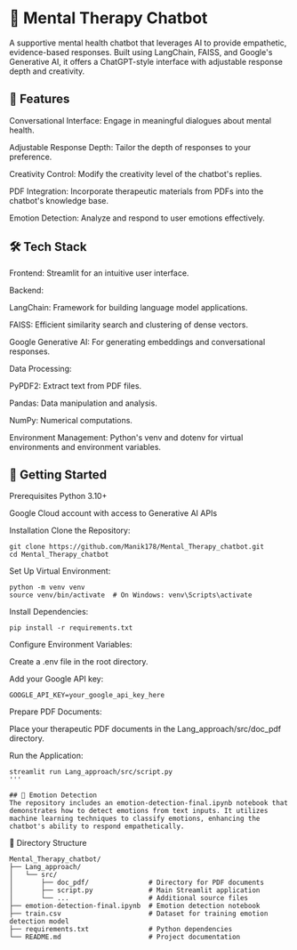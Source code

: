 # 🧠 Mental Therapy Chatbot
A supportive mental health chatbot that leverages AI to provide empathetic, evidence-based responses. Built using LangChain, FAISS, and Google's Generative AI, it offers a ChatGPT-style interface with adjustable response depth and creativity.

## 🌟 Features
Conversational Interface: Engage in meaningful dialogues about mental health.

Adjustable Response Depth: Tailor the depth of responses to your preference.

Creativity Control: Modify the creativity level of the chatbot's replies.

PDF Integration: Incorporate therapeutic materials from PDFs into the chatbot's knowledge base.

Emotion Detection: Analyze and respond to user emotions effectively.

## 🛠️ Tech Stack
Frontend: Streamlit for an intuitive user interface.

Backend:

LangChain: Framework for building language model applications.

FAISS: Efficient similarity search and clustering of dense vectors.

Google Generative AI: For generating embeddings and conversational responses.

Data Processing:

PyPDF2: Extract text from PDF files.

Pandas: Data manipulation and analysis.

NumPy: Numerical computations.

Environment Management: Python's venv and dotenv for virtual environments and environment variables.

## 🚀 Getting Started
Prerequisites
Python 3.10+

Google Cloud account with access to Generative AI APIs

Installation
Clone the Repository:
```
git clone https://github.com/Manik178/Mental_Therapy_chatbot.git
cd Mental_Therapy_chatbot
```
Set Up Virtual Environment:
```
python -m venv venv
source venv/bin/activate  # On Windows: venv\Scripts\activate
```
Install Dependencies:
```
pip install -r requirements.txt
```
Configure Environment Variables:

Create a .env file in the root directory.

Add your Google API key:
```
GOOGLE_API_KEY=your_google_api_key_here
```

Prepare PDF Documents:

Place your therapeutic PDF documents in the Lang_approach/src/doc_pdf directory.

Run the Application:
```
streamlit run Lang_approach/src/script.py
'''

## 🧪 Emotion Detection
The repository includes an emotion-detection-final.ipynb notebook that demonstrates how to detect emotions from text inputs. It utilizes machine learning techniques to classify emotions, enhancing the chatbot's ability to respond empathetically.
```
📁 Directory Structure
```
Mental_Therapy_chatbot/
├── Lang_approach/
│   └── src/
│       ├── doc_pdf/               # Directory for PDF documents
│       ├── script.py              # Main Streamlit application
│       └── ...                    # Additional source files
├── emotion-detection-final.ipynb  # Emotion detection notebook
├── train.csv                      # Dataset for training emotion detection model
├── requirements.txt               # Python dependencies
└── README.md                      # Project documentation
```
